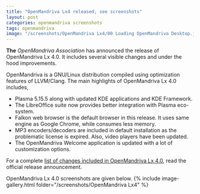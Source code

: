 ```yaml
---
title: "OpenMandriva Lx4 released, see screenshots"
layout: post
categories: openmandriva screenshots
tags: openmandriva
image: "/screenshots/OpenMandriva Lx4/00 Loading OpenMandriva Desktop.jpg"
---
```

**The** *OpenMandriva Association* has announced the release of OpenMandriva Lx 4.0. It includes several visible changes and under the hood improvements.

OpenMandriva is a GNU/Linux distribution compiled using optimization features of LLVM/Clang. The main highlights of OpenMandriva Lx 4.0 includes,
- Plasma 5.15.5 along with updated KDE applications and KDE Framework.
- The LibreOffice suite now provides better integration with Plasma eco-system.
- Falkon web browser is the default browser in this release. It uses same engine as Google Chrome, while consumes less memory.
- MP3 encoders/decoders are included in default installation as the problematic license is expired. Also, video players have been updated.
- The OpenMandriva Welcome application is updated with a lot of customization options.

For a complete [list of changes included in OpenMandriva Lx 4.0](https://www.openmandriva.org/en/news/article/the-best-until-openmandriva-does-better-released-omlx-4-0), read the official release announcement.

OpenMandriva Lx 4.0 screenshots are given below.
{% include image-gallery.html folder="/screenshots/OpenMandriva Lx4" %}

